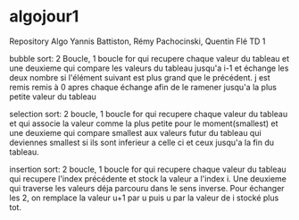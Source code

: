 # algojour1
Repository Algo Yannis Battiston, Rémy Pachocinski, Quentin Flé TD 1

bubble sort:
    2 Boucle, 1 boucle for qui recupere chaque valeur du tableau et une deuxieme qui compare les valeurs du tableau jusqu'a i-1 et échange les deux nombre si l'élément suivant est plus grand que le précédent. j est remis remis à 0 apres chaque échange afin de le ramener jusqu'a la plus petite valeur du tableau

selection sort:
    2 boucle, 1 boucle for qui recupere chaque valeur du tableau et qui associe la valeur comme la plus petite pour le moment(smallest) et une deuxieme qui compare smallest aux valeurs futur du tableau qui deviennes smallest si ils sont inferieur a celle ci et ceux jusqu'a la fin du tableau.

insertion sort:
    2 boucle, 1 boucle for qui recupere chaque valeur du tableau qui recupere l'index précédente et stock la valeur a l'index i. Une deuxieme qui traverse les valeurs déja parcouru dans le sens inverse. Pour échanger les 2, on remplace la valeur u+1 par u puis u par la valeur de i stocké plus tot.

